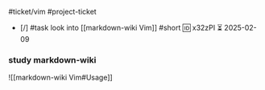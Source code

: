 #ticket/vim #project-ticket

- [/] #task look into [[markdown-wiki Vim]] #short 🆔 x32zPI ⏳ 2025-02-09

### study markdown-wiki

![[markdown-wiki Vim#Usage]]

